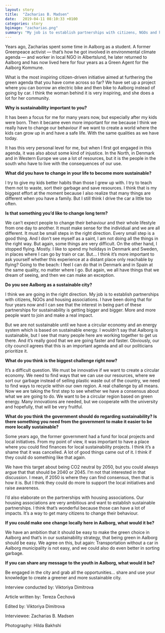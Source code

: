 ```yaml
---
layout: story
title:  "Zacharias B. Madsen"
date:   2019-04-11 08:10:33 +0100
categories: story
bgimage: "zacharias.png"
summary: "My job is to establish partnerships with citizens, NGOs and housing associations. I have been doing that for four years now and I can see that the interest in being part of these partnerships for sustainability is getting bigger and bigger. More and more people want to join and make a real impact."
---
```

Years ago, Zacharias spent some time in Aalborg as a student. A former Greenpeace activist — that’s how he got involved in environmental climate agenda — and worker in local NGO in Albertslund, he later returned to Aalborg and has now lived here for four years as a Green Agent for the Aalborg Kommune.

What is the most inspiring citizen-driven initiative aimed at furthering the green agenda that you have come across so far?
We have set up a project where you can borrow an electric bike and then bike to Aalborg instead of going by car. I think the woman behind it is very inspiring, and she does a lot for her community.

**Why is sustainability important to you?**

It has been a focus for me for many years now, but especially after my kids were born. Then it became even more important for me because I think we really have to change our behaviour if we want to create a world where the kids can grow up in and have a safe life. With the same qualities as we have today.

It has this very personal level for me, but when I first got engaged in this agenda, it was also about some kind of injustice. In the North, in Denmark and in Western Europe we use a lot of resources, but it is the people in the south who have to live with the consequences of our use.

**What did you have to change in your life to become more sustainable?**

I try to give my kids better habits than those I grew up with. I try to teach them not to waste, sort their garbage and save resources. I think that is my biggest effort at the moment because I also realize that many things are different when you have a family. But I still think I drive the car a little too often.

**Is that something you’d like to change long term?**

We can’t expect people to change their behaviour and their whole lifestyle from one day to another. It must make sense for the individual and we are all different. It must be small steps in the right direction. Every small step is a good thing. And I don’t see myself as a saint, I am not doing all the things in the right way. But again, some things are very difficult.
On the other hand, I stopped flying. Mostly. I like to spend my holidays in Denmark and Sweden, in places where I can go by train or car. But… I think it’s more important to ask yourself whether this experience at a distant place only reachable by flying? Going to the beach: I feel I can do that in Denmark and in Spain at the same quality, no matter where I go. But again, we all have things that we dream of seeing, and then we can make an exception.

**Do you see Aalborg as a sustainable city?**

I think we are going in the right direction. My job is to establish partnerships with citizens, NGOs and housing associations. I have been doing that for four years now and I can see that the interest in being part of these partnerships for sustainability is getting bigger and bigger. More and more people want to join and make a real impact.

But we are not sustainable until we have a circular economy and an energy system which is based on sustainable energy. I wouldn’t say that Aalborg is sustainable, but I see that many people here are working together to get us there. And it’s really good that we are going faster and faster. Obviously, our city council agrees that this is an important agenda and all our politicians prioritize it.

**What do you think is the biggest challenge right now?**

It’s a difficult question. We must be innovative if we want to create a circular economy. We need to find ways that we can use our resources, where we sort our garbage instead of selling plastic waste out of the country, we need to find ways to recycle within our own region. A real challenge by all means. Now we are taking the first step to see whether we have a consensus about what we are going to do. We want to be a circular region based on green energy. Many innovations are needed, but we cooperate with the university and hopefully, that will be very fruitful.

**What do you think the government should do regarding sustainability? Is there something you need from the government to make it easier to be more locally sustainable?**

Some years ago, the former government had a fund for local projects and local initiatives. From my point of view, it was important to have a place where you could find finances for local sustainability projects. I think it’s a shame that it was cancelled. A lot of good things came out of it. I think if they could do something like that again.

We have this target about being CO2 neutral by 2050, but you could always argue that that should be 2040 or 2045. I’m not that interested in that discussion. I mean, if 2050 is where they can find consensus, then that is how it is. But I think they could do more to support the local initiatives and raise awareness.

I’d also elaborate on the partnerships with housing associations. Our housing associations are very ambitious and want to establish sustainable partnerships. I think that’s wonderful because those can have a lot of impacts. It’s a way to get many citizens to change their behaviour.

**If you could make one change locally here in Aalborg, what would it be?**

We have an ambition that it should be easy to make the green choice in Aalborg and that’s in our sustainability strategy, that being green in Aalborg should be easy. We agree on this, but again: Transportation without a car in Aalborg municipality is not easy, and we could also do even better in sorting garbage.

**If you can share any message to the youth in Aalborg, what would it be?**

Be engaged in the city and grab all the opportunities… share and use your knowledge to create a greener and more sustainable city.

Interview conducted by: Viktoriya Dimitrova

Article written by: Tereza Čechová

Edited by: Viktoriya Dimitrova

Interviewee: Zacharias B. Madsen

Photography: Hilda Bakhshi
